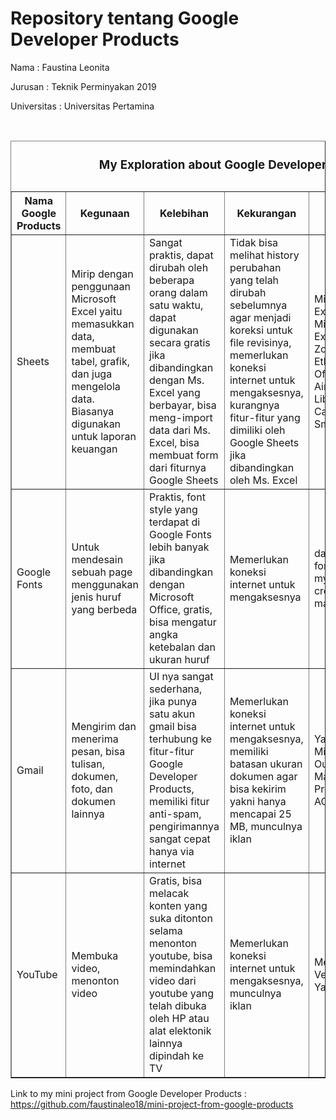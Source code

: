 <h1>Repository tentang Google Developer Products</h1>

<p>Nama : Faustina Leonita</p>
<p>Jurusan : Teknik Perminyakan 2019</p>
<p>Universitas : Universitas Pertamina</p>
<br>

<table border="1" cellpadding="=5" cellspacing="0">
      <thead>
        <caption><h3>My Exploration about Google Developer Products</h3></caption>
        <tr>
          <th>Nama Google Products</th>
          <th>Kegunaan</th>
          <th>Kelebihan</th>
          <th>Kekurangan</th>
          <th>Produk Alternatif</th>
          <th>Hasil</th>
        </tr>
    </thead>
    <tbody>
      <tr>
        <td>Sheets</td>
        <td>Mirip dengan penggunaan Microsoft Excel yaitu memasukkan data, membuat tabel, grafik, dan juga mengelola data. Biasanya digunakan untuk laporan keuangan</td>
        <td>Sangat praktis, dapat dirubah oleh beberapa orang dalam satu waktu, dapat digunakan secara gratis jika dibandingkan dengan Ms. Excel yang berbayar, bisa meng-import data dari Ms. Excel, bisa membuat form dari fiturnya Google Sheets</td>
        <td>Tidak bisa melihat history perubahan yang telah dirubah sebelumnya agar menjadi koreksi untuk file revisinya, memerlukan koneksi internet untuk mengaksesnya, kurangnya fitur-fitur yang dimiliki oleh Google Sheets jika dibandingkan oleh Ms. Excel</td>
        <td>Microsoft Excel, Microsoft Excel Online, Zoho Sheets, Ethercalc, Only Office, Airtable, Libreoffice Calc, Smartsheet</td>
        <td>Data dari perhitungan yang telah dicari menggunakan rumus oleh Google Sheets, yang berupa function dengan misal AVERAGE, SUM, MIN, MAX. Bisa berupa grafik dari fitur chart</td>
      </tr>
      <tr>
        <td>Google Fonts</td>
        <td>Untuk mendesain sebuah page menggunakan jenis huruf yang berbeda</td>
        <td>Praktis, font style yang terdapat di Google Fonts lebih banyak jika dibandingkan dengan Microsoft Office, gratis, bisa mengatur angka ketebalan dan ukuran huruf</td>
        <td>Memerlukan koneksi internet untuk mengaksesnya</td>
        <td>dafont.com, fontfabric.com, myfonts.com, creative market, canva</td>
        <td>Folder dari font style yang sudah di-download dan bisa dipakai di product Microsoft Office</td>
      </tr>
      <tr>
        <td>Gmail</td>
        <td>Mengirim dan menerima pesan, bisa tulisan, dokumen, foto, dan dokumen lainnya</td>
        <td>UI nya sangat sederhana, jika punya satu akun gmail bisa terhubung ke fitur-fitur Google Developer Products, memiliki fitur anti-spam, pengirimannya sangat cepat hanya via internet</td>
        <td>Memerlukan koneksi internet untuk mengaksesnya, memiliki batasan ukuran dokumen agar bisa kekirim yakni hanya mencapai 25 MB, munculnya iklan</td>
        <td>Yahoo Mail, Microsoft Outlook, Zoho Mail, ProtonMail, AOL Mail</td>
        <td>Pesan yang sudah terkirim bisa berupa dokumen, gambar, gif, dan sebagainya</td>
      </tr>
        <td>YouTube</td>
        <td>Membuka video, menonton video</td>
        <td>Gratis, bisa melacak konten yang suka ditonton selama menonton youtube, bisa memindahkan video dari youtube yang telah dibuka oleh HP atau alat elektonik lainnya dipindah ke TV</td>
        <td>Memerlukan koneksi internet untuk mengaksesnya, munculnya iklan</td>
        <td>Metacafe, Veoh, Yahoo!Screen</td>
        <td>Video yang sudah direkam akan di-share ke publik melalui YouTube</td>
      </tr>
    </tbody>
    </table>

Link to my mini project from Google Developer Products : https://github.com/faustinaleo18/mini-project-from-google-products
